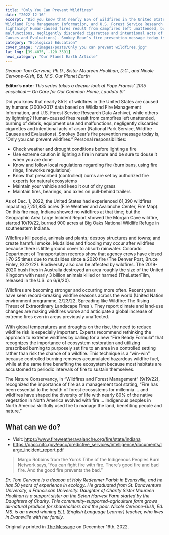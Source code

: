 ```yaml
---
title: "Only You Can Prevent Wildfires"
date: "2022-12-16"
excerpt: "Did you know that nearly 85% of wildfires in the United States are caused by humans (2000-2017 data based on
Wildland Fire Management Information, and U.S. Forest Service Research Data Archive), while others by
lightning? Human-caused fires result from campfires left unattended, burning of debris, equipment use and
malfunctions, negligently discarded cigarettes and intentional acts of arson (National Park Service, Wildfire
Causes and Evaluations). Smokey Bear’s fire prevention message today is, “Only you can prevent wildfires.”"
category: "Ecological Education"
cover_image: "/images/posts/Only you can prevent wildfires.jpg"
lat_lng: [39.4075, -120.3591]
news_category: "Our Planet Earth Article"
---
```


_Deacon Tom Cervone, Ph.D., Sister Maureen Houlihan, D.C., and Nicole Cervone-Gish, Ed. M.S.
Our Planet Earth_

**Editor’s note:** _This series takes a deeper look at Pope Francis’ 2015 encyclical－ On Care for Our Common
Home, Laudato Si’_

Did you know that nearly 85% of wildfires in the United States are caused by humans (2000-2017 data based on
Wildland Fire Management Information, and U.S. Forest Service Research Data Archive), while others by
lightning? Human-caused fires result from campfires left unattended, burning of debris, equipment use and
malfunctions, negligently discarded cigarettes and intentional acts of arson (National Park Service, Wildfire
Causes and Evaluations). Smokey Bear’s fire prevention message today is, “Only you can prevent wildfires.”
Personal responsibilities:

- Check weather and drought conditions before lighting a fire
- Use extreme caution in lighting a fire in nature and be sure to douse it when you are done
- Know and follow local regulations regarding fire (burn bans, using fire rings, fireworks regulations)
- Know that prescribed (controlled) burns are set by authorized fire experts for natural ecosystems
- Maintain your vehicle and keep it out of dry grass
- Maintain tires, bearings, and axles on pull-behind trailers

As of Dec. 1, 2022, the United States had experienced 61,390 wildfires impacting 7,251,835 acres (Fire
Weather and Avalanche Center, Fire Map). On this fire map, Indiana showed no wildfires at that time; but the
Geographic Area Large Incident Report showed the Morgan Cave wildfire, started 10/19/22, burned 900 acres
at Big Oaks National Wildlife Refuge in southeastern Indiana.

Wildfires kill people, animals and plants; destroy structures and towns; and create harmful smoke. Mudslides
and flooding may occur after wildfires because there is little ground cover to absorb rainwater. Colorado
Department of Transportation records show that agency crews have closed I-70 25 times due to mudslides since a
2020 fire (The Denver Post, Bruce Finley, 8/22/22). Biodiversity also can be affected by wildfires. The 2019-
2020 bush fires in Australia destroyed an area roughly the size of the United Kingdom with nearly 3 billion
animals killed or harmed (TheLetterFilm, released in the U.S. on 6/9/20).

Wildfires are becoming stronger and occurring more often. Recent years have seen record-breaking wildfire
seasons across the world (United Nation environment programme, 2/23/22, Spreading like Wildfire: The Rising
Threat of Extraordinary Landscape Fires ). They report climate and land-use changes are making wildfires worse
and anticipate a global increase of extreme fires even in areas previously unaffected.

With global temperatures and droughts on the rise, the need to reduce wildfire risk is especially important.
Experts recommend rethinking the approach to extreme wildfires by calling for a new “Fire Ready Formula”
that recognizes the importance of ecosystem restoration and utilizing prescribed burning to purposely set fire to
an area in a controlled setting rather than risk the chance of a wildfire. This technique is a “win-win” because
controlled burning removes accumulated hazardous wildfire fuel, while at the same time benefiting the
ecosystem because most habitats are accustomed to periodic intervals of fire to sustain themselves.

The Nature Conservancy, in “Wildfires and Forest Management” (9/19/22), recognized the importance of fire as
a management tool stating, “Fire has been essential to the health of forest ecosystems for millennia … and
wildfires have shaped the diversity of life with nearly 80% of the native vegetation in North America evolved
with fire … Indigenous peoples in North America skillfully used fire to manage the land, benefiting people and
nature.”

## What can we do?

- Visit: https://www.fireweatheravalanche.org/fire/state/indiana
- https://gacc.nifc.gov/eacc/predictive_services/intelligence/documents/large_incident_report.pdf

> Margo Robbins from the Yurok Tribe of the Indigenous Peoples Burn Network says,“You can fight fire with
> fire. There’s good fire and bad fire. And the good fire prevents the bad.”

_Dr. Tom Cervone is a deacon at Holy Redeemer Parish in Evansville, and he has 50 years of experience in
ecology. He graduated from St. Bonaventure University, a Franciscan University. Daughter of Charity Sister
Maureen Houlihan is a support sister on the Seton Harvest Farm started by the Daughters of Charity. This
community-supported-agriculture farm grows all-natural produce for shareholders and the poor. Nicole
Cervone-Gish, Ed. MS. is an award winning ELL (English Language Learner) teacher, who lives in Evansville
with her family._

Originally printed in [The Message](https://evdiomessage.org/) on December 16th, 2022.
